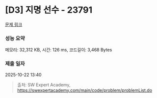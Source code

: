 # [D3] 지명 선수 - 23791 

[문제 링크](https://swexpertacademy.com/main/code/problem/problemDetail.do?contestProbId=AZU2weVqkoPHBIRK) 

### 성능 요약

메모리: 32,312 KB, 시간: 126 ms, 코드길이: 3,468 Bytes

### 제출 일자

2025-10-22 13:40



> 출처: SW Expert Academy, https://swexpertacademy.com/main/code/problem/problemList.do